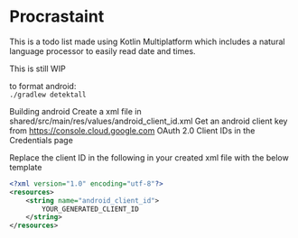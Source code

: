 # Procrastaint

This is a todo list made using Kotlin Multiplatform which includes a natural language processor to easily read date and times.

This is still WIP

to format android:  
`./gradlew detektall`  

Building android 
Create a xml file in shared/src/main/res/values/android_client_id.xml
Get an android client key from https://console.cloud.google.com OAuth 2.0 Client IDs in the Credentials page  

Replace the client ID in the following in your created xml file with the below template  
```xml
<?xml version="1.0" encoding="utf-8"?>
<resources>
    <string name="android_client_id">
        YOUR_GENERATED_CLIENT_ID
    </string>
</resources>
```